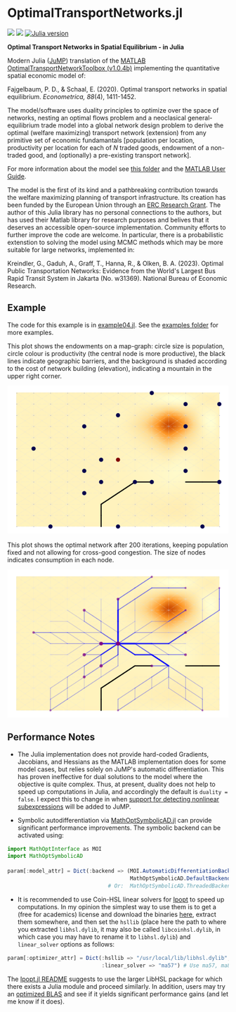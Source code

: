 # OptimalTransportNetworks.jl

[![](https://img.shields.io/badge/docs-stable-blue.svg)](https://sebkrantz.github.io/OptimalTransportNetworks.jl/stable)
[![](https://img.shields.io/badge/docs-dev-blue.svg)](https://sebkrantz.github.io/OptimalTransportNetworks.jl/dev)
[![Julia version](https://juliahub.com/docs/General/OptimalTransportNetworks/stable/version.svg)](https://juliahub.com/ui/Packages/General/OptimalTransportNetworks)

**Optimal Transport Networks in Spatial Equilibrium - in Julia**


Modern Julia ([JuMP](https://github.com/jump-dev/JuMP.jl)) translation of the [MATLAB OptimalTransportNetworkToolbox (v1.0.4b)](https://github.com/SebKrantz/OptimalTransportNetworkToolbox) implementing the quantitative spatial economic model of:

Fajgelbaum, P. D., & Schaal, E. (2020). Optimal transport networks in spatial equilibrium. *Econometrica, 88*(4), 1411-1452.

The model/software uses duality principles to optimize over the space of networks, nesting an optimal flows problem and a neoclasical general-equilibrium trade model into a global network design problem to derive the optimal (welfare maximizing) transport network (extension) from any primitive set of economic fundamantals [population per location, productivity per location for each of *N* traded goods, endowment of a non-traded good, and (optionally) a pre-existing transport network]. 

For more information about the model see [this folder](https://github.com/SebKrantz/OptimalTransportNetworkToolbox/tree/main/docs/paper_materials) and the [MATLAB User Guide](https://raw.githubusercontent.com/SebKrantz/OptimalTransportNetworkToolbox/main/docs/User%20Guide.pdf). 

The model is the first of its kind and a pathbreaking contribution towards the welfare maximizing planning of transport infrastructure. Its creation has been funded by the European Union through an [ERC Research Grant](https://cordis.europa.eu/project/id/804095). The author of this Julia library has no personal connections to the authors, but has used their Matlab library for research purposes and belives that it deserves an accessible open-source implementation. Community efforts to further improve the code are welcome. In particular, there is a probabilistic extenstion to solving the model using MCMC methods which may be more suitable for large networks, implemented in:

Kreindler, G., Gaduh, A., Graff, T., Hanna, R., & Olken, B. A. (2023). Optimal Public Transportation Networks: Evidence from the World's Largest Bus Rapid Transit System in Jakarta (No. w31369). National Bureau of Economic Research.

## Example

The code for this example is in [example04.jl](https://github.com/SebKrantz/OptimalTransportNetworks.jl/blob/main/examples/example04.jl). See the [examples folder](https://github.com/SebKrantz/OptimalTransportNetworks.jl/blob/main/examples) for more examples.

This plot shows the endowments on a map-graph: circle size is population, circle colour is productivity (the central node is more productive), the black lines indicate geographic barriers, and the background is shaded according to the cost of network building (elevation), indicating a mountain in the upper right corner. 

![](misc/figures/example04_setup.png)

This plot shows the optimal network after 200 iterations, keeping population fixed and not allowing for cross-good congestion. The size of nodes indicates consumption in each node. 

![](misc/figures/example04_solution.png)

## Performance Notes

* The Julia implementation does not provide hard-coded Gradients, Jacobians, and Hessians as the MATLAB implementation does for some model cases, but relies solely on JuMP's automatic differentiation. This has proven ineffective for dual solutions to the model where the objective is quite complex. Thus, at present, duality does not help to speed up computations in Julia, and accordingly the default is `duality = false`. I expect this to change in when [support for detecting nonlinear subexpressions](https://github.com/jump-dev/JuMP.jl/issues/3738) will be added to JuMP.  

* Symbolic autodifferentiation via [MathOptSymbolicAD.jl](https://github.com/lanl-ansi/MathOptSymbolicAD.jl) can provide significant performance improvements. The symbolic backend can be activated using:

```julia
import MathOptInterface as MOI
import MathOptSymbolicAD

param[:model_attr] = Dict(:backend => (MOI.AutomaticDifferentiationBackend(), 
                                       MathOptSymbolicAD.DefaultBackend())) 
                                # Or:  MathOptSymbolicAD.ThreadedBackend()
```

* It is recommended to use Coin-HSL linear solvers for [Ipopt](https://github.com/jump-dev/Ipopt.jl) to speed up computations. In my opinion the simplest way to use them is to get a (free for academics) license and download the binaries [here](https://licences.stfc.ac.uk/product/coin-hsl), extract them somewhere, and then set the `hsllib` (place here the path to where you extracted `libhsl.dylib`, it may also be called `libcoinhsl.dylib`, in which case you may have to rename it to `libhsl.dylib`) and `linear_solver` options as follows:

```julia
param[:optimizer_attr] = Dict(:hsllib => "/usr/local/lib/libhsl.dylib", # Adjust path
                              :linear_solver => "ma57") # Use ma57, ma86 or ma97
```

The [Ipopt.jl README](https://github.com/jump-dev/Ipopt.jl?tab=readme-ov-file#linear-solvers) suggests to use the larger LibHSL package for which there exists a Julia module and proceed similarly. In addition, users may try an [optimized BLAS](https://github.com/jump-dev/Ipopt.jl?tab=readme-ov-file#blas-and-lapack) and see if it yields significant performance gains (and let me know if it does). 